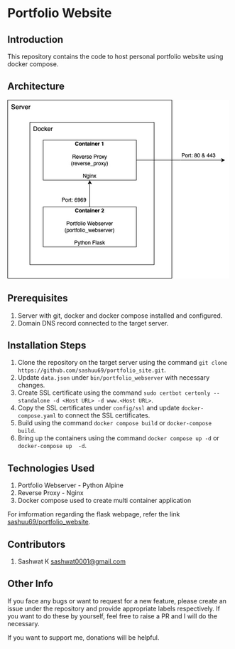# Portfolio Website

## Introduction

This repository contains the code to host personal portfolio website using docker compose. 

## Architecture

![Architecture](docs/portfolio-website-architecture.jpg)

## Prerequisites

1. Server with git, docker and docker compose installed and configured.
2. Domain DNS record connected to the target server.

## Installation Steps

1. Clone the repository on the target server using the command `git clone https://github.com/sashuu69/portfolio_site.git`.
2. Update `data.json` under `bin/portfolio_webserver` with necessary changes.
3. Create SSL certificate using the command `sudo certbot certonly --standalone -d <Host URL> -d www.<Host URL>`.
4. Copy the SSL certificates under `config/ssl` and update `docker-compose.yaml` to connect the SSL certificates.
5. Build using the command `docker compose build` or `docker-compose build`.
6. Bring up the containers using the command `docker compose up -d` or `docker-compose up  -d`.

## Technologies Used

1. Portfolio Webserver - Python Alpine
3. Reverse Proxy - Nginx
4. Docker compose used to create multi container application

For imformation regarding the flask webpage, refer the link [sashuu69/portfolio_website](https://github.com/sashuu69/portfolio_website).

## Contributors

1. Sashwat K <sashwat0001@gmail.com>

## Other Info

If you face any bugs or want to request for a new feature, please create an issue under the repository and provide appropriate labels respectively. If you want to do these by yourself, feel free to raise a PR and I will do the necessary.

If you want to support me, donations will be helpful.
